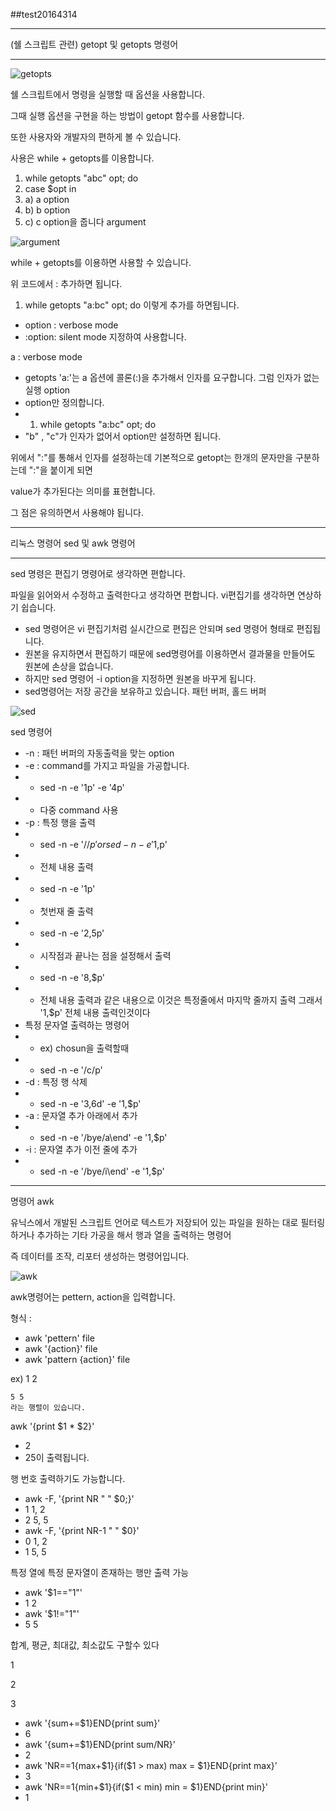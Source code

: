 ##test20164314

---

(쉘 스크립트 관련) getopt 및 getopts 명령어

***
![getopts](https://user-images.githubusercontent.com/94046904/141101772-90c67ad7-dde5-4e11-b75e-b32c670cffe9.png)

쉘 스크립트에서 명령을 실행할 때 옵션을 사용합니다.

그때 실행 옵션을 구현을 하는 방법이 getopt 함수를 사용합니다.

또한 사용자와 개발자의 편하게 볼 수 있습니다.

사용은 while + getopts를 이용합니다.
 1) while getopts "abc" opt; do
 2) case $opt in
 3)  a) a option  
 4)  b) b option
 5)  c) c option을 줍니다
argument

![argument](https://user-images.githubusercontent.com/94046904/141102275-03837384-9f57-43bb-8968-ec7dd7009400.png)

while + getopts를 이용하면 사용할 수 있습니다.

위 코드에서 : 추가하면 됩니다.
1) while getopts "a:bc" opt; do
이렇게 추가를 하면됩니다.
- option : verbose mode
- :option: silent mode 지정하여 사용합니다.


a : verbose mode
- getopts 'a:'는 a 옵션에 콜론(:)을 추가해서 인자를 요구합니다.
그럼 인자가 없는 실행 option
- option만 정의합니다. 
- 1) while getopts "a:bc" opt; do
- "b" , "c"가 인자가 없어서 option만 설정하면 됩니다.

위에서 ":"를 통해서 인자를 설정하는데 기본적으로 getopt는 한개의 문자만을 구분하는데 ":"을 붙이게 되면

value가 추가된다는 의미를 표현합니다.

그 점은 유의하면서 사용해야 됩니다.

---

리눅스 명령어 sed 및 awk 명령어

***

sed 명령은 편집기 명령어로 생각하면 편합니다.

파일을 읽어와서 수정하고 출력한다고 생각하면 편합니다. vi편집기를 생각하면 연상하기 쉽습니다.

- sed 명령어은 vi 편집기처럼 실시간으로 편집은 안되며 sed 명령어 형태로 편집됩니다.
- 원본을 유지하면서 편집하기 때문에 sed명령어를 이용하면서 결과물을 만들어도 원본에 손상을 없습니다.
- 하지만 sed 명령어 -i option을 지정하면 원본을 바꾸게 됩니다.
- sed명령어는 저장 공간을 보유하고 있습니다. 패턴 버퍼, 홀드 버퍼

![sed](https://user-images.githubusercontent.com/94046904/141108123-ebd5260c-f764-482a-8a52-1c7a90f07440.png)

sed 명령어
- -n : 패턴 버퍼의 자동출력을 맞는 option
- -e : command를 가지고 파일을 가공합니다.
- - sed -n -e '1p' -e '4p'
- - 다중 command 사용
- -p : 특정 행을 출력
- - sed -n -e '/$/p' or sed -n -e '1,$p'
- - 전체 내용 출력
- - sed -n -e '1p'
- - 첫번재 줄 출력
- - sed -n -e '2,5p'
- - 시작점과 끝나는 점을 설정해서 출력
- - sed -n -e '8,$p'
- -  전체 내용 출력과 같은 내용으로 이것은 특정줄에서 마지막 줄까지 출력 그래서 '1,$p' 전체 내용 출력인것이다
- 특정 문자열 출력하는 명령어
- - ex) chosun을 출력할때 
- - sed -n -e '/c/p'
- -d : 특정 행 삭제
- - sed -n -e '3,6d' -e '1,$p'
- -a : 문자열 추가 아래에서 추가
- - sed -n -e '/bye/a\end' -e '1,$p'
- -i : 문자열 추가 이전 줄에 추가
- - sed -n -e '/bye/i\end' -e '1,$p'

***

명령어 awk

유닉스에서 개발된 스크립트 언어로 텍스트가 저장되어 있는 파일을 원하는 대로 필터링하거나 추가하는 기타 가공을 해서 행과 열을 출력하는 명령어

즉 데이터를 조작, 리포터 생성하는 명령어입니다.

![awk](https://user-images.githubusercontent.com/94046904/141108477-99f3b294-befa-4d2b-8f2c-3bbe700f012b.png)

awk명령어는 pettern, action을 입력합니다.

형식 :
- awk 'pettern' file
- awk '{action}' file
- awk 'pattern {action}' file

ex) 1 2
    
    5 5
    라는 행렬이 있습니다.
awk '{print $1 * $2}'
- 2
- 25이 출력됩니다.

행 번호 출력하기도 가능합니다.
- awk -F, '{print NR " " $0;}'
- 1 1, 2
- 2 5, 5
- awk -F, '{print NR-1 " " $0}'
- 0 1, 2
- 1 5, 5

특정 열에 특정 문자열이 존재하는 행만 출력 가능
- awk '$1=="1"'
- 1 2
- awk '$1!="1"'
- 5 5

합계, 평균, 최대값, 최소값도 구할수 있다

1 

2

3

- awk '{sum+=$1}END{print sum}'
- 6
- awk '{sum+=$1}END{print sum/NR}'
- 2
- awk 'NR==1{max+$1}{if($1 > max) max = $1}END{print max}'
- 3
- awk 'NR==1{min+$1}{if($1 < min) min = $1}END{print min}'
- 1



